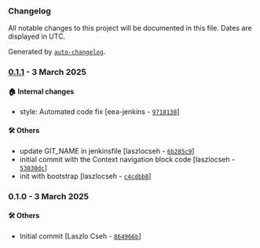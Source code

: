 ### Changelog

All notable changes to this project will be documented in this file. Dates are displayed in UTC.

Generated by [`auto-changelog`](https://github.com/CookPete/auto-changelog).

### [0.1.1](https://github.com/eea/volto-context-navigation/compare/0.1.0...0.1.1) - 3 March 2025

#### :house: Internal changes

- style: Automated code fix [eea-jenkins - [`9718138`](https://github.com/eea/volto-context-navigation/commit/9718138d8cc30930c3a855edf52791e31a1f66b6)]

#### :hammer_and_wrench: Others

- update GIT_NAME in jenkinsfile [laszlocseh - [`6b285c9`](https://github.com/eea/volto-context-navigation/commit/6b285c9ca39a1b4eb1cd837af50185a9407dc5eb)]
- initial commit with the Context navigation block code [laszlocseh - [`53030dc`](https://github.com/eea/volto-context-navigation/commit/53030dc1d71d2f15ad24185629e743f1cbfaa12a)]
- init with bootstrap [laszlocseh - [`c4cdbb8`](https://github.com/eea/volto-context-navigation/commit/c4cdbb8067192d2d7b0e1e8f4a99600b23d25b8e)]
### 0.1.0 - 3 March 2025

#### :hammer_and_wrench: Others

- Initial commit [Laszlo Cseh - [`864966b`](https://github.com/eea/volto-context-navigation/commit/864966b98775e0678b0c769f6b15ecd55052cf3e)]
